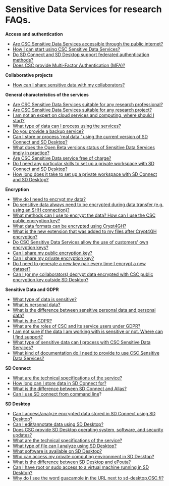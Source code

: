# Sensitive Data Services for research FAQs.

**Access and authentication** 

* [Are CSC Sensitive Data Services accessible through the public internet?](sensitive-data-access.md)
* [How I can start using CSC Sensitive Data Services?](sensitive-data-access.md#how-can-i-start-using-csc-sensitive-data-services)
* [Do SD Connect and SD Desktop  support federated authentication methods?](sensitive-data-access.md#do-sd-connect-and-sd-desktop-support-federated-authentication-methods)
* [Does CSC provide Multi-Factor Authentication (MFA)?](sensitive-data-access.md#does-csc-provide-multi-factor-authentication-mfa)

**Collaborative projects**

* [How can I share sensitive data with my collaborators?](sensitive-data-collaborative.md)


**General characteristics of the services**

* [Are CSC Sensitive Data Services suitable for any research professional?](sensitive-data-general.md) 
* [Are CSC Sensitive Data Services suitable for any research project?](sensitive-data-general.md#are-csc-sensitive-data-services-suitable-for-any-research-project) 
* [I am not an expert on cloud services and computing, where should I start?](sensitive-data-general.md#i-am-not-an-expert-on-cloud-services-and-computing-where-should-i-start) 
* [What type of data can I process using the services?](sensitive-data-general.md#what-type-of-data-can-i-process-using-the-services)
* [Do you provide a backup service?](sensitive-data-general.md#do-you-provide-a-backup-service) 
* [Can I  store or process ‘real data ‘ using  the current version of SD Connect and SD Desktop?](sensitive-data-general.md#can-i-store-or-process-real-data-using-the-current-open-beta-versions-of-sd-connect-and-sd-desktop) 
* [What does the Open Beta versions status of Sensitive Data Services imply in practice?](sensitive-data-general.md#what-does-the-open-beta-versions-status-of-sensitive-data-services-imply-in-practice) 
* [Are CSC Sensitive Data service free of charge?](sensitive-data-general.md#are-csc-sensitive-data-service-free-of-charge) 
* [Do I need any particular skills to set up a private workspace with SD Connect and SD Desktop?](sensitive-data-general.md#do-i-need-any-particular-skills-to-set-up-a-private-workspace-with-sd-connect-and-sd-desktop) 
* [How long does it take to set up a private workspace with SD Connect and SD Desktop?](sensitive-data-general.md#how-long-does-it-take-to-set-up-a-private-workspace-with-sd-connect-and-sd-desktop) 

**Encryption**

* [Why do I need to encrypt my data?](sensitive-data-encryption.md)
* [Do sensitive data always need to be encrypted during data transfer (e.g. using an  SHH connection)?](sensitive-data-encryption.md#does-sensitive-data-always-need-to-be-encrypted-during-upload-or-data-transfer-eg-using-an-shh-connection)
* [What methods can I use to encrypt the data? How can I use the CSC public encryption key?](sensitive-data-encryption.md#what-methods-can-i-use-to-encrypt-the-data-how-can-i-use-the-csc-public-encryption-key)
* [What data formats can be encrypted using Crypt4GH?](sensitive-data-encryption.md#what-data-formats-can-be-encrypted-using-crypt4gh)
* [What is the new extension that was added to my files after Crypt4GH encryption?](sensitive-data-encryption.md#what-is-the-new-extension-added-to-my-files-after-crypt4gh-encryption)
* [Do CSC Sensitive Data Services allow the use of customers' own encryption keys?](sensitive-data-encryption.md#do-csc-sensitive-data-services-allow-the-use-of-customers-encryption-keys)
* [Can I share my public encryption key?](sensitive-data-encryption.md#can-i-share-my-public-encryption-key-with-others)
* [Can I share my private encryption key?](sensitive-data-encryption.md#can-i-share-my-private-encryption-key-with-others)
* [Do I need to generate a new key pair every time I encrypt a new dataset?](sensitive-data-encryption.md#do-i-need-to-generate-a-new-key-pair-every-time-i-encrypt-a-new-dataset)
* [Can I (or my collaborators) decrypt data encrypted with CSC public encryption key outside SD Desktop?](sensitive-data-encryption.md#can-i-or-my-collaborators-decrypt-data-encrypted-with-csc-public-encryption-key-outside-sd-desktop)


**Sensitive Data and GDPR**

* [What type of data is sensitive?](sensitive-data-legal.md)
* [What is personal data?](sensitive-data-legal.md#what-is-personal-data)
* [What is the difference between sensitive personal data and personal data?](sensitive-data-legal.md#what-is-the-difference-between-sensitive-personal-data-and-personal-data)
* [What is the GDPR?](sensitive-data-legal.md#what-is-the-gdpr)
* [What are the roles of CSC and its service users under GDPR?](sensitive-data-legal.md#what-are-the-roles-of-csc-and-its-service-users-under-gdpr)
* [I am not sure if the data I am working with is sensitive or not. Where can I find support?](sensitive-data-legal.md#i-am-not-sure-if-the-data-i-am-working-with-is-sensitive-or-not-where-can-i-find-support)
* [What type of sensitive data can I process with CSC Sensitive Data Services?](sensitive-data-legal.md#what-type-of-sensitive-data-can-i-process-with-csc-sensitive-data-services)
* [What kind of documentation do I need to provide to use CSC Sensitive Data Services?](sensitive-data-legal.md#what-type-of-documentation-do-i-need-to-provide-to-use-csc-sensitive-data-services)

**SD Connect**

* [What are the technical specifications of the service?](sensitive-data-connect.md)
* [How long can I store data in SD Connect for?](sensitive-data-connect.md#how-long-can-i-store-data-in-sd-connect)
* [What is the difference between SD Connect and Allas?](sensitive-data-connect.md#what-is-the-difference-between-sd-connect-and-allas)
* [Can I use SD connect from command line](sensitive-data-connect.md#can-i-use-sd-connect-from-command-line)?

**SD Desktop**

* [Can I access/analyze encrypted data stored in SD Connect using SD Desktop?](sensitive-data-desktop.md)
* [Can I edit/annotate data using SD Desktop?](sensitive-data-desktop.md#can-i-editannotate-data-using-sd-desktop)
* [Does CSC provide SD Desktop operating system, software, and security updates?](sensitive-data-desktop.md#does-csc-provide-sd-desktop-operating-system-software-and-security-updates)
* [What are the technical specifications of the service?](sensitive-data-desktop.md#what-are-the-technical-specifications-of-the-service)
* [What type of file can I analyze using SD Desktop?](sensitive-data-desktop.md#what-type-of-file-can-i-analyze-using-sd-desktop)
* [What software is available on SD Desktop?](sensitive-data-desktop.md#what-software-is-available-on-sd-desktop)
* [Who can access my private computing environment in SD Desktop?](sensitive-data-desktop.md#who-can-access-my-private-computing-environment-in-sd-desktop)
* [What is the difference between SD Desktop and ePouta?](sensitive-data-desktop.md#what-is-the-difference-between-sd-desktop-and-epouta)
* [Can I have root or sudo access to a virtual machine running in SD Desktop?](sensitive-data-desktop.md#can-i-have-root-or-sudo-access-to-a-virtual-machine-running-in-sd-desktop)
* [Why do I see the word guacamole in the URL next to sd-desktop.CSC.fi?](sensitive-data-desktop.md#why-do-i-see-the-word-guacamole-in-the-url-next-to-sd-desktopcscfi)












